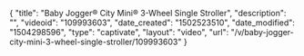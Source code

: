 {
    "title": "Baby Jogger&reg; City Mini&reg; 3-Wheel Single Stroller",
    "description": "",
    "videoid": "109993603",
    "date_created": "1502523510",
    "date_modified": "1504298596",
    "type": "captivate",
    "layout": "video",
    "url": "\/v\/baby-jogger-city-mini-3-wheel-single-stroller\/109993603"
}